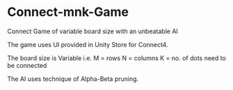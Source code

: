 # Connect-mnk-Game
Connect Game of variable board size with an unbeatable AI

The game uses UI provided in Unity Store for Connect4.

The board size is Variable i.e.
M = rows
N = columns
K = no. of dots need to be connected

The AI uses technique of Alpha-Beta pruning.